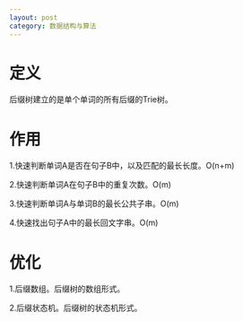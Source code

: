 ```yaml
---
layout: post
category: 数据结构与算法
---
```


# 定义
后缀树建立的是单个单词的所有后缀的Trie树。

# 作用
1.快速判断单词A是否在句子B中，以及匹配的最长长度。O(n+m)

2.快速判断单词A在句子B中的重复次数。O(m)

3.快速判断单词A与单词B的最长公共子串。O(m)

4.快速找出句子A中的最长回文字串。O(m)

# 优化
1.后缀数组。后缀树的数组形式。

2.后缀状态机。后缀树的状态机形式。

